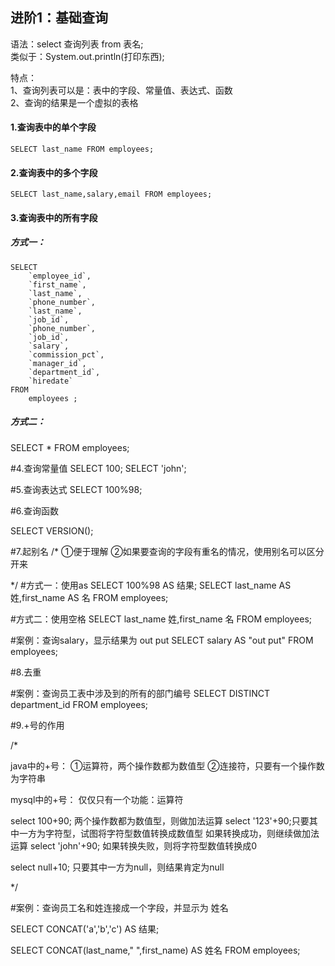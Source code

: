 
## 进阶1：基础查询

语法：select 查询列表 from 表名;  
类似于：System.out.println(打印东西);

特点：    
1、查询列表可以是：表中的字段、常量值、表达式、函数  
2、查询的结果是一个虚拟的表格   
  

#### 1.查询表中的单个字段

	SELECT last_name FROM employees;

#### 2.查询表中的多个字段
	SELECT last_name,salary,email FROM employees;

#### 3.查询表中的所有字段

##### 方式一：
```
SELECT 
    `employee_id`,
    `first_name`,
    `last_name`,
    `phone_number`,
    `last_name`,
    `job_id`,
    `phone_number`,
    `job_id`,
    `salary`,
    `commission_pct`,
    `manager_id`,
    `department_id`,
    `hiredate` 
FROM
    employees ;  
```    
##### 方式二：  
 SELECT * FROM employees;
 
 #4.查询常量值
 SELECT 100;
 SELECT 'john';
 
 #5.查询表达式
 SELECT 100%98;
 
 #6.查询函数
 
 SELECT VERSION();
 
 
 #7.起别名
 /*
 ①便于理解
 ②如果要查询的字段有重名的情况，使用别名可以区分开来
 
 */
 #方式一：使用as
SELECT 100%98 AS 结果;
SELECT last_name AS 姓,first_name AS 名 FROM employees;

#方式二：使用空格
SELECT last_name 姓,first_name 名 FROM employees;


#案例：查询salary，显示结果为 out put
SELECT salary AS "out put" FROM employees;


#8.去重


#案例：查询员工表中涉及到的所有的部门编号
SELECT DISTINCT department_id FROM employees;


#9.+号的作用

/*

java中的+号：
①运算符，两个操作数都为数值型
②连接符，只要有一个操作数为字符串

mysql中的+号：
仅仅只有一个功能：运算符

select 100+90; 两个操作数都为数值型，则做加法运算
select '123'+90;只要其中一方为字符型，试图将字符型数值转换成数值型
			如果转换成功，则继续做加法运算
select 'john'+90;	如果转换失败，则将字符型数值转换成0

select null+10; 只要其中一方为null，则结果肯定为null

*/

#案例：查询员工名和姓连接成一个字段，并显示为 姓名


SELECT CONCAT('a','b','c') AS 结果;

SELECT 
	CONCAT(last_name," ",first_name) AS 姓名
FROM
	employees;
	
	



 
 
 


